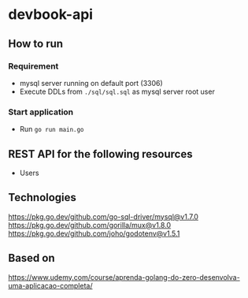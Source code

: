 # devbook-api

## How to run

### Requirement

- mysql server running on default port (3306)
- Execute DDLs from `./sql/sql.sql` as mysql server root user

### Start application

- Run `go run main.go`


## REST API for the following resources
- Users

## Technologies
https://pkg.go.dev/github.com/go-sql-driver/mysql@v1.7.0  
https://pkg.go.dev/github.com/gorilla/mux@v1.8.0  
https://pkg.go.dev/github.com/joho/godotenv@v1.5.1  

## Based on
https://www.udemy.com/course/aprenda-golang-do-zero-desenvolva-uma-aplicacao-completa/  